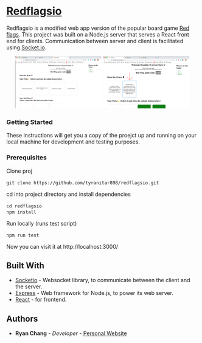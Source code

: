 # [Redflagsio](https://redflagsio.herokuapp.com/)

Redflagsio is a modified web app version of the popular board game [Red flags](https://store.skybound.com/products/red-flags-main-card-game?variant=11215546054). This project was built on a Node.js server that serves a React front end for clients. Communication between server and client is facilitated using [Socket.io](https://socket.io/).

<div align="center">
    <img src="client/src/HowToPics/0.png" alt="" width="45%"/>
    <img src="client/src/HowToPics/5.png" alt="" width="45%"/>
</div>

### Getting Started

These instructions will get you a copy of the proejct up and running on your local machine for development and testing purposes.

### Prerequisites

Clone proj

```
git clone https://github.com/tyranitar898/redflagsio.git
```

cd into project directory and install dependencies

```
cd redflagsio
npm install
```

Run locally (runs test script)

```
npm run test
```

Now you can visit it at http://localhost:3000/

## Built With

- [Socketio](https://socket.io/) - Websocket library, to communicate between the client and the server.
- [Express](https://expressjs.com/) - Web framework for Node.js, to power its web server.
- [React](https://reactjs.org/) - for frontend.

## Authors

- **Ryan Chang** - _Developer_ - [Personal Website](https://tyranitar898.github.io/UofT/)
